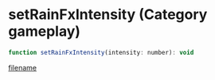 # setRainFxIntensity (Category gameplay)

```js
function setRainFxIntensity(intensity: number): void
```

[filename](setRainFxIntensity_m.md ':include')